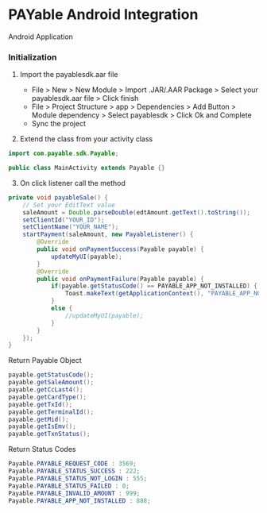 # PAYable Android Integration
Android Application

### Initialization

1. Import the payablesdk.aar file
    - File > New > New Module > Import .JAR/.AAR Package > Select your payablesdk.aar file > Click finish
    - File > Project Structure > app > Dependencies > Add Button > Module dependency > Select payablesdk > Click Ok and Complete
    - Sync the project

2. Extend the class from your activity class

```java
import com.payable.sdk.Payable;

public class MainActivity extends Payable {}
```

3. On click listener call the method

```java
private void payableSale() {
    // Set your EditText value
    saleAmount = Double.parseDouble(edtAmount.getText().toString());
    setClientId("YOUR_ID");
    setClientName("YOUR_NAME");
    startPayment(saleAmount, new PayableListener() {
        @Override
        public void onPaymentSuccess(Payable payable) {
            updateMyUI(payable);
        }
        @Override
        public void onPaymentFailure(Payable payable) {
            if(payable.getStatusCode() == PAYABLE_APP_NOT_INSTALLED) {
                Toast.makeText(getApplicationContext(), "PAYABLE_APP_NOT_INSTALLED", Toast.LENGTH_LONG).show();
            }
            else {
                //updateMyUI(payable);
            }
        }
    });
}
```

Return Payable Object
```java
payable.getStatusCode();
payable.getSaleAmount();
payable.getCcLast4();
payable.getCardType();
payable.getTxId();
payable.getTerminalId();
payable.getMid();
payable.getIsEmv();
payable.getTxnStatus();
```

Return Status Codes
```java
Payable.PAYABLE_REQUEST_CODE : 3569;
Payable.PAYABLE_STATUS_SUCCESS : 222;
Payable.PAYABLE_STATUS_NOT_LOGIN : 555;
Payable.PAYABLE_STATUS_FAILED : 0;
Payable.PAYABLE_INVALID_AMOUNT : 999;
Payable.PAYABLE_APP_NOT_INSTALLED : 888;
```

